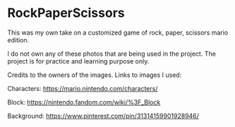 # RockPaperScissors
This was my own take on a customized game of rock, paper, scissors mario edition.

I do not own any of these photos that are being used in the project. The project is for practice and learning purpose only.

Credits to the owners of the images.
Links to images I used:

Characters:
https://mario.nintendo.com/characters/

Block:
https://nintendo.fandom.com/wiki/%3F_Block

Background:
https://www.pinterest.com/pin/31314159901928946/
